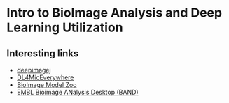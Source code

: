# Intro to BioImage Analysis and Deep Learning Utilization

## Interesting links
 * [deepimagej](https://deepimagej.github.io/)
 * [DL4MicEverywhere](https://github.com/HenriquesLab/DL4MicEverywhere)
 * [BioImage Model Zoo](https://bioimage.io/#/)
 * [EMBL Bioimage ANalysis Desktop (BAND)](https://band.embl.de/#/eosc-landingpage)
